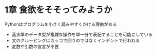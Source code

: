 # 1章 食欲をそそってみようか

Pythonはプログラムを小さく読みやすくかける理由がある

- 高水準のデータ型が複雑な操作を単一分で表記することを可能にしている
- 文のグルーピングはカッコで囲うのではなくインデントで行われる
- 変数や引数の宣言が不要